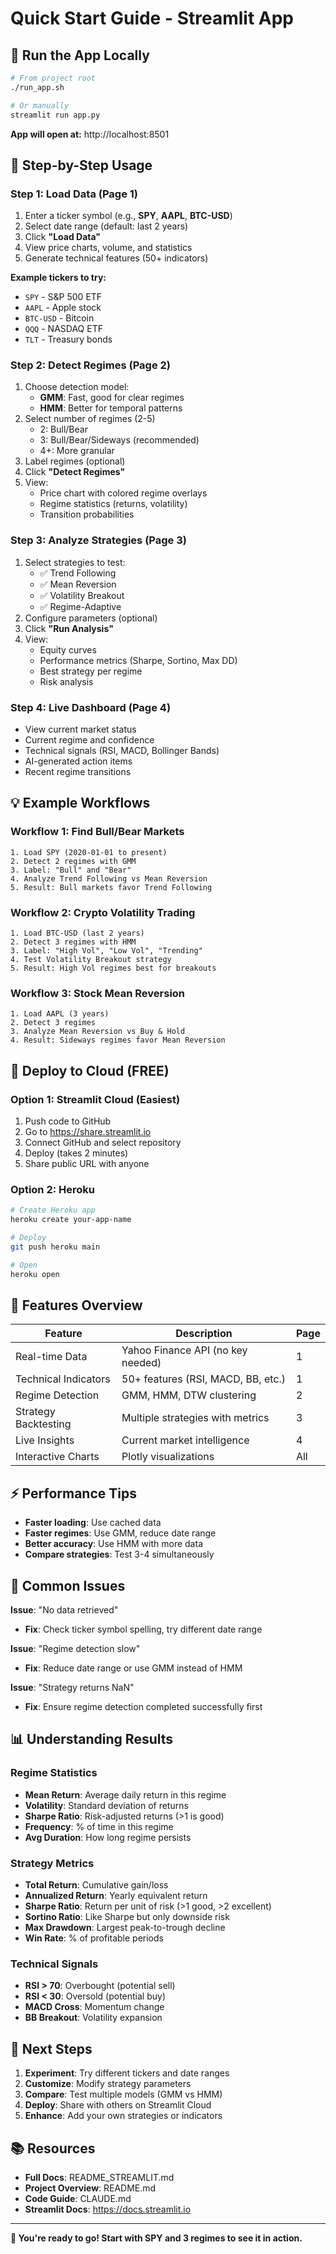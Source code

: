 # Quick Start Guide - Streamlit App

## 🎯 Run the App Locally

```bash
# From project root
./run_app.sh

# Or manually
streamlit run app.py
```

**App will open at:** http://localhost:8501

## 📖 Step-by-Step Usage

### Step 1: Load Data (Page 1)
1. Enter a ticker symbol (e.g., **SPY**, **AAPL**, **BTC-USD**)
2. Select date range (default: last 2 years)
3. Click **"Load Data"**
4. View price charts, volume, and statistics
5. Generate technical features (50+ indicators)

**Example tickers to try:**
- `SPY` - S&P 500 ETF
- `AAPL` - Apple stock
- `BTC-USD` - Bitcoin
- `QQQ` - NASDAQ ETF
- `TLT` - Treasury bonds

### Step 2: Detect Regimes (Page 2)
1. Choose detection model:
   - **GMM**: Fast, good for clear regimes
   - **HMM**: Better for temporal patterns
2. Select number of regimes (2-5)
   - 2: Bull/Bear
   - 3: Bull/Bear/Sideways (recommended)
   - 4+: More granular
3. Label regimes (optional)
4. Click **"Detect Regimes"**
5. View:
   - Price chart with colored regime overlays
   - Regime statistics (returns, volatility)
   - Transition probabilities

### Step 3: Analyze Strategies (Page 3)
1. Select strategies to test:
   - ✅ Trend Following
   - ✅ Mean Reversion
   - ✅ Volatility Breakout
   - ✅ Regime-Adaptive
2. Configure parameters (optional)
3. Click **"Run Analysis"**
4. View:
   - Equity curves
   - Performance metrics (Sharpe, Sortino, Max DD)
   - Best strategy per regime
   - Risk analysis

### Step 4: Live Dashboard (Page 4)
- View current market status
- Current regime and confidence
- Technical signals (RSI, MACD, Bollinger Bands)
- AI-generated action items
- Recent regime transitions

## 💡 Example Workflows

### Workflow 1: Find Bull/Bear Markets
```
1. Load SPY (2020-01-01 to present)
2. Detect 2 regimes with GMM
3. Label: "Bull" and "Bear"
4. Analyze Trend Following vs Mean Reversion
5. Result: Bull markets favor Trend Following
```

### Workflow 2: Crypto Volatility Trading
```
1. Load BTC-USD (last 2 years)
2. Detect 3 regimes with HMM
3. Label: "High Vol", "Low Vol", "Trending"
4. Test Volatility Breakout strategy
5. Result: High Vol regimes best for breakouts
```

### Workflow 3: Stock Mean Reversion
```
1. Load AAPL (3 years)
2. Detect 3 regimes
3. Analyze Mean Reversion vs Buy & Hold
4. Result: Sideways regimes favor Mean Reversion
```

## 🚀 Deploy to Cloud (FREE)

### Option 1: Streamlit Cloud (Easiest)
1. Push code to GitHub
2. Go to https://share.streamlit.io
3. Connect GitHub and select repository
4. Deploy (takes 2 minutes)
5. Share public URL with anyone

### Option 2: Heroku
```bash
# Create Heroku app
heroku create your-app-name

# Deploy
git push heroku main

# Open
heroku open
```

## 🎨 Features Overview

| Feature | Description | Page |
|---------|-------------|------|
| Real-time Data | Yahoo Finance API (no key needed) | 1 |
| Technical Indicators | 50+ features (RSI, MACD, BB, etc.) | 1 |
| Regime Detection | GMM, HMM, DTW clustering | 2 |
| Strategy Backtesting | Multiple strategies with metrics | 3 |
| Live Insights | Current market intelligence | 4 |
| Interactive Charts | Plotly visualizations | All |

## ⚡ Performance Tips

- **Faster loading**: Use cached data
- **Faster regimes**: Use GMM, reduce date range
- **Better accuracy**: Use HMM with more data
- **Compare strategies**: Test 3-4 simultaneously

## 🐛 Common Issues

**Issue**: "No data retrieved"
- **Fix**: Check ticker symbol spelling, try different date range

**Issue**: "Regime detection slow"
- **Fix**: Reduce date range or use GMM instead of HMM

**Issue**: "Strategy returns NaN"
- **Fix**: Ensure regime detection completed successfully first

## 📊 Understanding Results

### Regime Statistics
- **Mean Return**: Average daily return in this regime
- **Volatility**: Standard deviation of returns
- **Sharpe Ratio**: Risk-adjusted returns (>1 is good)
- **Frequency**: % of time in this regime
- **Avg Duration**: How long regime persists

### Strategy Metrics
- **Total Return**: Cumulative gain/loss
- **Annualized Return**: Yearly equivalent return
- **Sharpe Ratio**: Return per unit of risk (>1 good, >2 excellent)
- **Sortino Ratio**: Like Sharpe but only downside risk
- **Max Drawdown**: Largest peak-to-trough decline
- **Win Rate**: % of profitable periods

### Technical Signals
- **RSI > 70**: Overbought (potential sell)
- **RSI < 30**: Oversold (potential buy)
- **MACD Cross**: Momentum change
- **BB Breakout**: Volatility expansion

## 🎯 Next Steps

1. **Experiment**: Try different tickers and date ranges
2. **Customize**: Modify strategy parameters
3. **Compare**: Test multiple models (GMM vs HMM)
4. **Deploy**: Share with others on Streamlit Cloud
5. **Enhance**: Add your own strategies or indicators

## 📚 Resources

- **Full Docs**: README_STREAMLIT.md
- **Project Overview**: README.md
- **Code Guide**: CLAUDE.md
- **Streamlit Docs**: https://docs.streamlit.io

---

**🎉 You're ready to go! Start with SPY and 3 regimes to see it in action.**
